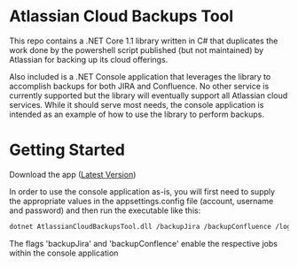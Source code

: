 # Atlassian Cloud Backups Tool #

This repo contains a .NET Core 1.1 library written in C# that duplicates the work done by the powershell script published (but not maintained) by Atlassian for backing up its cloud offerings.

Also included is a .NET Console application that leverages the library to accomplish backups for both JIRA and Confluence.  No other service is currently supported but the library will eventually support all Atlassian cloud services.  While it should serve most needs, the console application is intended as an example of how to use the library to perform backups.

# Getting Started #

Download the app ([Latest Version](https://bitbucket.org/gsroberts/atlassian-cloud-backup-tool/downloads/AtlassianCloudBackupsTool-672017.zip))

In order to use the console application as-is, you will first need to supply the appropriate values in the appsettings.config file (account, username and password) and then run the executable like this: 

```sh
dotnet AtlassianCloudBackupsTool.dll /backupJira /backupConfluence /logPath:z:\backups /logFileName:backup.log
```

The flags 'backupJira' and 'backupConflence' enable the respective jobs within the console application